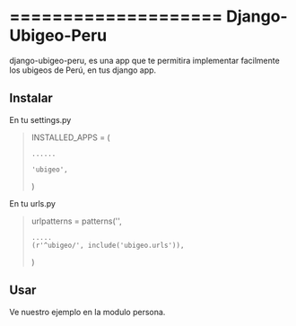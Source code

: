 ====================
Django-Ubigeo-Peru
====================

django-ubigeo-peru, es una app que te permitira implementar facilmente 
los ubigeos de Perú, en tus django app.

Instalar
-------

En tu settings.py

>
> INSTALLED_APPS = ( 
>
>     ......    
>
>     'ubigeo',
>
>)
>


En tu urls.py

> 
> urlpatterns = patterns('',
>  
>     .....
>     (r'^ubigeo/', include('ubigeo.urls')),
>
>)  
>

Usar
----
Ve nuestro ejemplo en la modulo persona.
